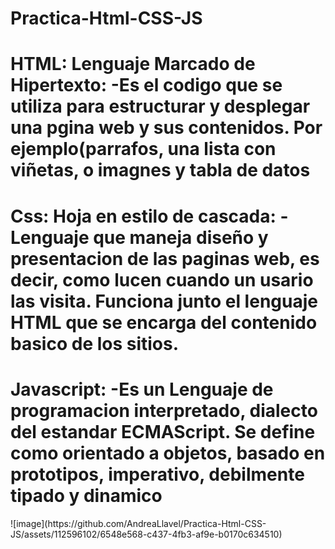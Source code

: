# Practica-Html-CSS-JS

<h1>HTML: Lenguaje Marcado de Hipertexto:
-Es el codigo que se utiliza para estructurar y desplegar una pgina web y sus contenidos. 
  Por ejemplo(parrafos, una lista con viñetas, o imagnes y tabla de datos</h1>
<h1>Css: Hoja en estilo de cascada:
-Lenguaje que maneja diseño y presentacion de las paginas web, es decir, como
lucen cuando un usario las visita. Funciona junto el lenguaje HTML que se
  encarga del contenido basico de los sitios.</h1>
<h1>Javascript:
-Es un Lenguaje de programacion interpretado, dialecto del estandar ECMAScript.
Se define como orientado a objetos, basado en prototipos, imperativo,
  debilmente tipado y dinamico</h1>
![image](https://github.com/AndreaLlavel/Practica-Html-CSS-JS/assets/112596102/6548e568-c437-4fb3-af9e-b0170c634510)
